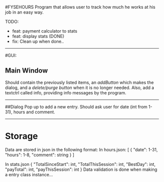 #FYSEHOURS
Program that allows user to track how much he works at his job
in an easy way.

TODO:
- feat: payment calculator to stats
- feat: display stats (DONE)
- fix: Clean up when done..


* * *
#GUI:
## Main Window
Should contain the previously listed items,
an *addButton*  which makes the dialog, and a *delete/purge button*
when it is no longer needed. Also, add a textctrl called info, providing info messages 
by the program.
* * *
##Dialog
Pop up to add a new entry.
Should ask user for date (int from 1-31), hours and comment.

* * *
# Storage
Data are stored in json in the following format:
In hours.json:
[
{
    "date": 1-31,
    "hours": 1-8,
    "comment": string
  }
]

In stats.json
{
    "TotalSinceStart": int,
    "TotalThisSession": int,
    "BestDay": int,
    "payTotal": int,
    "payThisSession": int
  }
Data validation is done when making a entry class instance...
